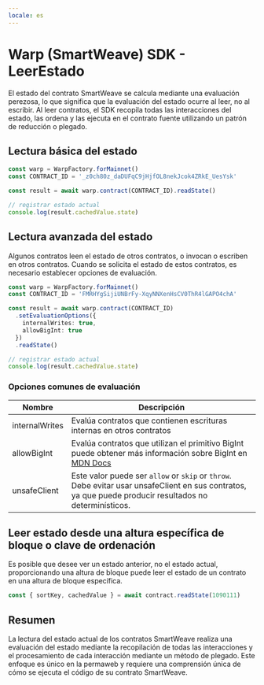 ```yaml
---
locale: es
---
```

# Warp (SmartWeave) SDK - LeerEstado

El estado del contrato SmartWeave se calcula mediante una evaluación perezosa, lo que significa que la evaluación del estado ocurre al leer, no al escribir. Al leer contratos, el SDK recopila todas las interacciones del estado, las ordena y las ejecuta en el contrato fuente utilizando un patrón de reducción o plegado.

## Lectura básica del estado

```ts
const warp = WarpFactory.forMainnet()
const CONTRACT_ID = '_z0ch80z_daDUFqC9jHjfOL8nekJcok4ZRkE_UesYsk'

const result = await warp.contract(CONTRACT_ID).readState()

// registrar estado actual
console.log(result.cachedValue.state)
```

## Lectura avanzada del estado

Algunos contratos leen el estado de otros contratos, o invocan o escriben en otros contratos. Cuando se solicita el estado de estos contratos, es necesario establecer opciones de evaluación.

```ts
const warp = WarpFactory.forMainnet()
const CONTRACT_ID = 'FMRHYgSijiUNBrFy-XqyNNXenHsCV0ThR4lGAPO4chA'

const result = await warp.contract(CONTRACT_ID)
  .setEvaluationOptions({
    internalWrites: true,
    allowBigInt: true
  })
  .readState()

// registrar estado actual
console.log(result.cachedValue.state)
```

### Opciones comunes de evaluación

| Nombre | Descripción |
| ---- | ----------- |
| internalWrites | Evalúa contratos que contienen escrituras internas en otros contratos |
| allowBigInt | Evalúa contratos que utilizan el primitivo BigInt puede obtener más información sobre BigInt en [MDN Docs](https://developer.mozilla.org/en-US/docs/Web/JavaScript/Reference/Global_Objects/BigInt) |
| unsafeClient | Este valor puede ser `allow` or `skip` or `throw`. Debe evitar usar unsafeClient en sus contratos, ya que puede producir resultados no determinísticos. |

## Leer estado desde una altura específica de bloque o clave de ordenación

Es posible que desee ver un estado anterior, no el estado actual, proporcionando una altura de bloque  puede leer el estado de un contrato en una altura de bloque específica.

```ts
const { sortKey, cachedValue } = await contract.readState(1090111)
```

## Resumen

La lectura del estado actual de los contratos SmartWeave realiza una evaluación del estado mediante la recopilación de todas las interacciones y el procesamiento de cada interacción mediante un método de plegado. Este enfoque es único en la permaweb y requiere una comprensión única de cómo se ejecuta el código de su contrato SmartWeave.